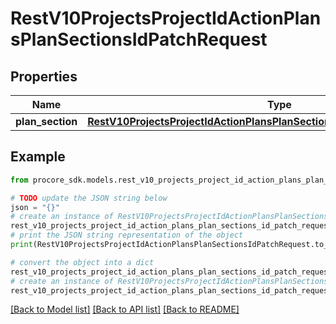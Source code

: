 # RestV10ProjectsProjectIdActionPlansPlanSectionsIdPatchRequest


## Properties

Name | Type | Description | Notes
------------ | ------------- | ------------- | -------------
**plan_section** | [**RestV10ProjectsProjectIdActionPlansPlanSectionsIdPatchRequestPlanSection**](RestV10ProjectsProjectIdActionPlansPlanSectionsIdPatchRequestPlanSection.md) |  | 

## Example

```python
from procore_sdk.models.rest_v10_projects_project_id_action_plans_plan_sections_id_patch_request import RestV10ProjectsProjectIdActionPlansPlanSectionsIdPatchRequest

# TODO update the JSON string below
json = "{}"
# create an instance of RestV10ProjectsProjectIdActionPlansPlanSectionsIdPatchRequest from a JSON string
rest_v10_projects_project_id_action_plans_plan_sections_id_patch_request_instance = RestV10ProjectsProjectIdActionPlansPlanSectionsIdPatchRequest.from_json(json)
# print the JSON string representation of the object
print(RestV10ProjectsProjectIdActionPlansPlanSectionsIdPatchRequest.to_json())

# convert the object into a dict
rest_v10_projects_project_id_action_plans_plan_sections_id_patch_request_dict = rest_v10_projects_project_id_action_plans_plan_sections_id_patch_request_instance.to_dict()
# create an instance of RestV10ProjectsProjectIdActionPlansPlanSectionsIdPatchRequest from a dict
rest_v10_projects_project_id_action_plans_plan_sections_id_patch_request_from_dict = RestV10ProjectsProjectIdActionPlansPlanSectionsIdPatchRequest.from_dict(rest_v10_projects_project_id_action_plans_plan_sections_id_patch_request_dict)
```
[[Back to Model list]](../README.md#documentation-for-models) [[Back to API list]](../README.md#documentation-for-api-endpoints) [[Back to README]](../README.md)



